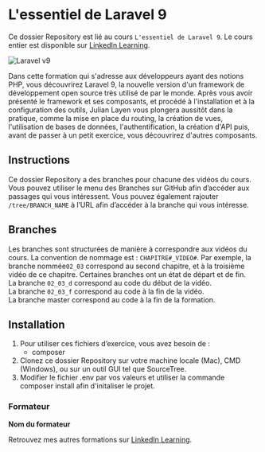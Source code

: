 #  L'essentiel de Laravel 9

Ce dossier Repository est lié au cours `L'essentiel de Laravel 9`. Le cours entier est disponible sur [LinkedIn Learning][lil-course-url].

![Laravel v9][lil-thumbnail-url] 

Dans cette formation qui s'adresse aux développeurs ayant des notions PHP, vous découvrirez Laravel 9, la nouvelle version d'un framework de développement open source très utilisé de par le monde. Après vous avoir présenté le framework et ses composants, et procédé à l'installation et à la configuration des outils, Julian Layen vous plongera aussitôt dans la pratique, comme la mise en place du routing, la création de vues, l'utilisation de bases de données, l'authentification, la création d'API puis, avant de passer à un petit exercice, vous découvrirez d'autres composants.

## Instructions

Ce dossier Repository a des branches pour chacune des vidéos du cours. Vous pouvez utiliser le menu des Branches sur GitHub afin d’accéder aux passages qui vous intéressent. Vous pouvez également rajouter `/tree/BRANCH_NAME` à l’URL afin d’accéder à la branche qui vous intéresse. 

## Branches

Les branches sont structurées de manière à correspondre aux vidéos du cours. La convention de nommage est : `CHAPITRE#_VIDEO#`. Par exemple, la branche nommée`02_03` correspond au second chapitre, et à la troisième vidéo de ce chapitre. Certaines branches ont un état de départ et de fin.  
La branche `02_03_d` correspond au code du début de la vidéo.  
La branche `02_03_f` correspond au code à la fin de la vidéo.  
La branche master correspond au code à la fin de la formation. 

## Installation

1. Pour utiliser ces fichiers d’exercice, vous avez besoin de : 
   - composer
2. Clonez ce dossier Repository sur votre machine locale (Mac), CMD (Windows), ou sur un outil GUI tel que SourceTree. 
3. Modifier le fichier .env par vos valeurs et utiliser la commande composer install afin d'initaliser le projet. 


### Formateur

**Nom du formateur** 

 Retrouvez mes autres formations sur [LinkedIn Learning][lil-URL-trainer].

[0]: # (Replace these placeholder URLs with actual course URLs)
[lil-course-url]: https://www.linkedin.com/learning/building-a-graphql-project-with-react-js
[lil-thumbnail-url]: https://cdn.lynda.com/course/2875095/2875095-1615224395432-16x9.jpg
[lil-URL-trainer]: https://www.linkedin.com/learning/instructors/julian-layen

[1]: # (End of FR-Instruction ###############################################################################################)
